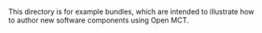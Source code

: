 This directory is for example bundles, which are intended to illustrate 
how to author new software components using Open MCT.
